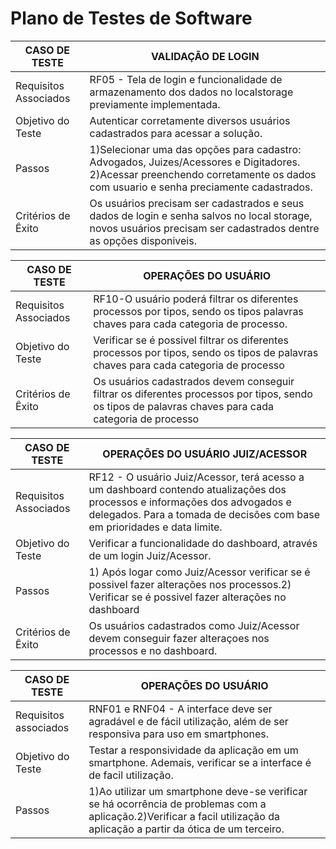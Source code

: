 # Plano de Testes de Software

| CASO DE TESTE         | VALIDAÇÃO DE LOGIN                                                                                                                            |
| --------------------- | --------------------------------------------------------------------------------------------------------------------------------------------- |
| Requisitos Associados | RF05 - Tela de login e funcionalidade de armazenamento dos dados no localstorage previamente implementada.                                         |
| Objetivo do Teste     | Autenticar corretamente diversos usuários cadastrados para acessar a solução.                                                                 |
| Passos                | 1)Selecionar uma das opções para cadastro: Advogados, Juizes/Acessores e Digitadores. 2)Acessar preenchendo corretamente os dados com usuario e                           senha preciamente cadastrados.|
|Critérios de Êxito     | Os usuários precisam ser cadastrados e seus dados de login e senha salvos no local storage, novos usuários precisam ser cadastrados  dentre as opções disponiveis.|


| CASO DE TESTE         | OPERAÇÕES DO USUÁRIO                                                                                                                    |
| --------------------- | --------------------------------------------------------------------------------------------------------------------------------------- |
| Requisitos Associados | RF10-O usuário poderá filtrar os diferentes processos por tipos, sendo os tipos palavras chaves para cada categoria de processo.        |
| Objetivo do Teste     | Verificar se é possivel filtrar os diferentes processos por tipos, sendo os tipos de palavras chaves para cada categoria de processo    |
| Critérios de Êxito    | Os usuários cadastrados devem conseguir filtrar os diferentes processos por tipos, sendo os tipos de palavras chaves para cada categoria de processo |

| CASO DE TESTE         | OPERAÇÕES DO USUÁRIO   JUIZ/ACESSOR                                                                                                           |
| --------------------- | --------------------------------------------------------------------------------------------------------------------------------------------- |
| Requisitos Associados | RF12 - O usuário Juiz/Acessor, terá acesso a um dashboard contendo atualizações dos processos e informações dos advogados e delegados. Para a tomada de decisões com base em prioridades e data limite. |
| Objetivo do Teste     | Verificar a funcionalidade do dashboard, através de um login Juiz/Acessor.
| Passos                | 1) Após logar como Juiz/Acessor verificar se é possivel fazer alterações nos processos.2) Verificar se é possivel fazer alterações no dashboard|
| Critérios de Êxito    | Os usuários cadastrados como Juiz/Acessor devem conseguir fazer alteraçoes nos processos e no dashboard. |

| CASO DE TESTE         | OPERAÇÕES DO USUÁRIO                                                                                                                          |
| --------------------- | --------------------------------------------------------------------------------------------------------------------------------------------- |
| Requisitos associados | RNF01 e RNF04 - A interface deve ser agradável e de fácil utilização, além de ser responsiva para uso em smartphones.                         |
| Objetivo do Teste     | Testar a responsividade da aplicação em um smartphone. Ademais, verificar se a interface é de facil utilização.                               |
| Passos                | 1)Ao utilizar um smartphone deve-se verificar se há ocorrência de problemas com a aplicação.2)Verificar a facil utilização da aplicação a partir da ótica de um terceiro.|

